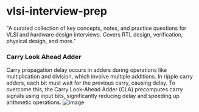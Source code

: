 # vlsi-interview-prep
"A curated collection of key concepts, notes, and practice questions for VLSI and hardware design interviews. Covers RTL design, verification, physical design, and more."

### Carry Look Ahead Adder ###
Carry propagation delay occurs in adders during operations like multiplication and division, which involve multiple additions. In ripple carry adders, each bit must wait for the previous carry, causing delay. To overcome this, the Carry Look-Ahead Adder (CLA) precomputes carry signals using input bits, significantly reducing delay and speeding up arithmetic operations.
![image](https://github.com/user-attachments/assets/8ead9340-3a1a-49e5-8671-70320ed89951)



